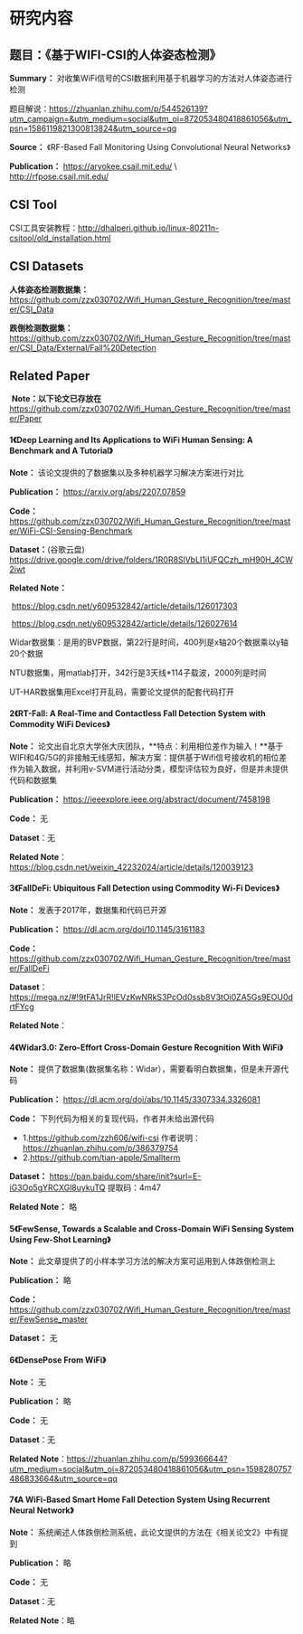 # 研究内容

## 题目：《基于WIFI-CSI的人体姿态检测》

**Summary：** 对收集WiFi信号的CSI数据利用基于机器学习的方法对人体姿态进行检测

题目解说：https://zhuanlan.zhihu.com/p/544526139?utm_campaign=&utm_medium=social&utm_oi=872053480418861056&utm_psn=1586119821300813824&utm_source=qq

**Source：** 《RF-Based Fall Monitoring Using Convolutional Neural Networks》

**Publication：** https://aryokee.csail.mit.edu/  \\      
                  http://rfpose.csail.mit.edu/



## CSI Tool

CSI工具安装教程：http://dhalperi.github.io/linux-80211n-csitool/old_installation.html



## CSI Datasets

**人体姿态检测数据集：** https://github.com/zzx030702/Wifi_Human_Gesture_Recognition/tree/master/CSI_Data

**跌倒检测数据集：** https://github.com/zzx030702/Wifi_Human_Gesture_Recognition/tree/master/CSI_Data/External/Fall%20Detection



## Related Paper

​	**Note：以下论文已存放在**https://github.com/zzx030702/Wifi_Human_Gesture_Recognition/tree/master/Paper



#### 1《Deep Learning and Its Applications to WiFi Human Sensing: A Benchmark and A Tutorial》

**Note：** 该论文提供的了数据集以及多种机器学习解决方案进行对比

**Publication：** https://arxiv.org/abs/2207.07859

**Code：** https://github.com/zzx030702/Wifi_Human_Gesture_Recognition/tree/master/WiFi-CSI-Sensing-Benchmark

**Dataset：**(谷歌云盘) https://drive.google.com/drive/folders/1R0R8SlVbLI1iUFQCzh_mH90H_4CW2iwt

**Related Note：**

​				https://blog.csdn.net/y609532842/article/details/126017303    

​				https://blog.csdn.net/y609532842/article/details/126027614

Widar数据集：是用的BVP数据，第22行是时间，400列是x轴20个数据乘以️y轴20个数据

NTU数据集，用matlab打开，342行是3天线*114子载波，2000列是时间

UT-HAR数据集用Excel打开乱码，需要论文提供的配套代码打开



#### 2《RT-Fall: A Real-Time and Contactless Fall Detection System with Commodity WiFi Devices》

**Note：** 论文出自北京大学张大庆团队，**特点：利用相位差作为输入！**基于WIFI和4G/5G的非接触无线感知，解决方案：提供基于Wifi信号接收机的相位差作为输入数据，并利用v-SVM进行活动分类，模型评估较为良好，但是并未提供代码和数据集

**Publication：** https://ieeexplore.ieee.org/abstract/document/7458198

**Code：** 无

**Dataset**：无

**Related Note**：https://blog.csdn.net/weixin_42232024/article/details/120039123



#### 3《**FallDeFi: Ubiquitous Fall Detection using Commodity Wi-Fi Devices**》

**Note：** 发表于2017年，数据集和代码已开源

**Publication：** https://dl.acm.org/doi/10.1145/3161183

**Code：** https://github.com/zzx030702/Wifi_Human_Gesture_Recognition/tree/master/FallDeFi

**Dataset**：https://mega.nz/#!9tFA1JrR!lEVzKwNRkS3PcOd0ssb8V3tOi0ZA5Gs9EOU0drtFYcg

**Related Note**：



#### 4《Widar3.0: Zero-Effort Cross-Domain Gesture Recognition With WiFi》

**Note：** 提供了数据集(数据集名称：Widar），需要看明白数据集，但是未开源代码

**Publication：** https://dl.acm.org/doi/abs/10.1145/3307334.3326081

**Code：** 下列代码为相关的复现代码，作者并未给出源代码

- 1.https://github.com/zzh606/wifi-csi     作者说明：https://zhuanlan.zhihu.com/p/386379754
- 2.https://github.com/tian-apple/Smallterm

**Dataset：** https://pan.baidu.com/share/init?surl=E-iG3Oo5gYRCXGl8uykuTQ   提取码：4m47

**Related Note：** 略



#### 5《FewSense, Towards a Scalable and Cross-Domain WiFi Sensing System Using Few-Shot Learning》

**Note：** 此文章提供了的小样本学习方法的解决方案可运用到人体跌倒检测上

**Publication：** 略

**Code：** https://github.com/zzx030702/Wifi_Human_Gesture_Recognition/tree/master/FewSense_master

**Dataset：** 无



#### 6《**DensePose From WiFi**》

**Note：** 无

**Publication：** 略

**Code：** 无

**Dataset**：无

**Related Note**：https://zhuanlan.zhihu.com/p/599366644?utm_medium=social&utm_oi=872053480418861056&utm_psn=1598280757486833664&utm_source=qq



#### 7《A WiFi-Based Smart Home Fall Detection System Using Recurrent Neural Network》

**Note：** 系统阐述人体跌倒检测系统，此论文提供的方法在《相关论文2》中有提到

**Publication：** 略

**Code：** 无

**Dataset**：无

**Related Note**：略





